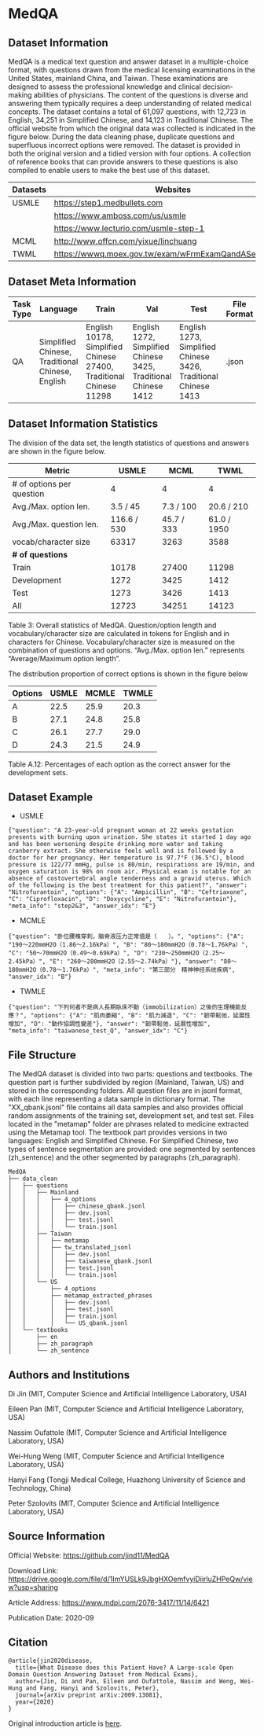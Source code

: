 # MedQA

## Dataset Information

MedQA is a medical text question and answer dataset in a multiple-choice format, with questions drawn from the medical licensing examinations in the United States, mainland China, and Taiwan. These examinations are designed to assess the professional knowledge and clinical decision-making abilities of physicians. The content of the questions is diverse and answering them typically requires a deep understanding of related medical concepts. The dataset contains a total of 61,097 questions, with 12,723 in English, 34,251 in Simplified Chinese, and 14,123 in Traditional Chinese. The official website from which the original data was collected is indicated in the figure below. During the data cleaning phase, duplicate questions and superfluous incorrect options were removed. The dataset is provided in both the original version and a tidied version with four options. A collection of reference books that can provide answers to these questions is also compiled to enable users to make the best use of this dataset.

| Datasets | Websites                                   |
|----------|--------------------------------------------|
| USMLE    | https://step1.medbullets.com               |
|          | https://www.amboss.com/us/usmle            |
|          | https://www.lecturio.com/usmle-step-1      |
| MCML     | http://www.offcn.com/yixue/linchuang       |
| TWML     | https://wwwq.moex.gov.tw/exam/wFrmExamQandASearch.aspx |


## Dataset Meta Information

| Task Type | Language       | Train | Val | Test | File Format | Size |
|-----------|----------------|-------|-----|------|---------|------|
| QA        | Simplified Chinese, Traditional Chinese, English | English 10178, Simplified Chinese 27400, Traditional Chinese 11298   | English 1272, Simplified Chinese 3425, Traditional Chinese 1412 | English 1273, Simplified Chinese 3426, Traditional Chinese 1413  | .json   | 373MB |



## Dataset Information Statistics

The division of the data set, the length statistics of questions and answers are shown in the figure below.

| Metric                         | USMLE        | MCML         | TWML          |
|--------------------------------|--------------|--------------|---------------|
| # of options per question      | 4            | 4            | 4             |
| Avg./Max. option len.          | 3.5 / 45     | 7.3 / 100    | 20.6 / 210    |
| Avg./Max. question len.        | 116.6 / 530  | 45.7 / 333   | 61.0 / 1950   |
| vocab/character size           | 63317        | 3263         | 3588          |
| **# of questions**             |              |              |               |
| Train                          | 10178        | 27400        | 11298         |
| Development                    | 1272         | 3425         | 1412          |
| Test                           | 1273         | 3426         | 1413          |
| All                            | 12723        | 34251        | 14123         |

Table 3: Overall statistics of MedQA. Question/option length and vocabulary/character size are calculated in tokens for English and in characters for Chinese. Vocabulary/character size is measured on the combination of questions and options. “Avg./Max. option len.” represents “Average/Maximum option length”.

The distribution proportion of correct options is shown in the figure below

| Options | USMLE | MCMLE | TWMLE |
|---------|-------|-------|-------|
| A       | 22.5  | 25.9  | 20.3  |
| B       | 27.1  | 24.8  | 25.8  |
| C       | 26.1  | 27.7  | 29.0  |
| D       | 24.3  | 21.5  | 24.9  |

Table A.12: Percentages of each option as the correct answer for the development sets.

## Dataset Example

- USMLE 

```
{"question": "A 23-year-old pregnant woman at 22 weeks gestation presents with burning upon urination. She states it started 1 day ago and has been worsening despite drinking more water and taking cranberry extract. She otherwise feels well and is followed by a doctor for her pregnancy. Her temperature is 97.7°F (36.5°C), blood pressure is 122/77 mmHg, pulse is 80/min, respirations are 19/min, and oxygen saturation is 98% on room air. Physical exam is notable for an absence of costovertebral angle tenderness and a gravid uterus. Which of the following is the best treatment for this patient?", "answer": "Nitrofurantoin", "options": {"A": "Ampicillin", "B": "Ceftriaxone", "C": "Ciprofloxacin", "D": "Doxycycline", "E": "Nitrofurantoin"}, "meta_info": "step2&3", "answer_idx": "E"}
```

- MCMLE

``` 
{"question": "卧位腰椎穿刺，脑脊液压力正常值是（　　）。", "options": {"A": "190～220mmH2O（1.86～2.16kPa）", "B": "80～180mmH2O（0.78～1.76kPa）", "C": "50～70mmH2O（0.49～0.69kPa）", "D": "230～250mmH2O（2.25～2.45kPa）", "E": "260～280mmH2O（2.55～2.74kPa）"}, "answer": "80～180mmH2O（0.78～1.76kPa）", "meta_info": "第三部分　精神神经系统疾病", "answer_idx": "B"}
```

- TWMLE

``` 
{"question": "下列何者不是病人長期臥床不動（immobilization）之後的生理機能反應？", "options": {"A": "肌肉萎縮", "B": "肌力減退", "C": "韌帶鬆弛，延展性增加", "D": "動作協調性變差"}, "answer": "韌帶鬆弛，延展性增加", "meta_info": "taiwanese_test_Q", "answer_idx": "C"} 
```

## File Structure

The MedQA dataset is divided into two parts: questions and textbooks. The question part is further subdivided by region (Mainland, Taiwan, US) and stored in the corresponding folders. All question files are in jsonl format, with each line representing a data sample in dictionary format. The "XX_qbank.jsonl" file contains all data samples and also provides official random assignments of the training set, development set, and test set. Files located in the "metamap" folder are phrases related to medicine extracted using the Metamap tool. The textbook part provides versions in two languages: English and Simplified Chinese. For Simplified Chinese, two types of sentence segmentation are provided: one segmented by sentences (zh_sentence) and the other segmented by paragraphs (zh_paragraph).

``` 
MedQA
├── data_clean
│   ├── questions
│   │   ├── Mainland
│   │   │   ├── 4_options
│   │   │   │   ├── chinese_qbank.jsonl
│   │   │   │   ├── dev.jsonl
│   │   │   │   ├── test.jsonl
│   │   │   │   └── train.jsonl
│   │   ├── Taiwan
│   │   │   ├── metamap
│   │   │   ├── tw_translated_jsonl
│   │   │   │   ├── dev.jsonl
│   │   │   │   ├── taiwanese_qbank.jsonl
│   │   │   │   ├── test.jsonl
│   │   │   │   └── train.jsonl
│   │   └── US
│   │       ├── 4_options
│   │       ├── metamap_extracted_phrases
│   │       │   ├── dev.jsonl
│   │       │   ├── test.jsonl
│   │       │   ├── train.jsonl
│   │       │   └── US_qbank.jsonl
│   └── textbooks
│       ├── en
│       ├── zh_paragraph
│       └── zh_sentence
```

## Authors and Institutions

Di Jin (MIT, Computer Science and Artificial Intelligence Laboratory, USA)

Eileen Pan (MIT, Computer Science and Artificial Intelligence Laboratory, USA)

Nassim Oufattole (MIT, Computer Science and Artificial Intelligence Laboratory, USA)

Wei-Hung Weng (MIT, Computer Science and Artificial Intelligence Laboratory, USA)

Hanyi Fang (Tongji Medical College, Huazhong University of Science and Technology, China)

Peter Szolovits (MIT, Computer Science and Artificial Intelligence Laboratory, USA)


## Source Information

Official Website: https://github.com/jind11/MedQA

Download Link: https://drive.google.com/file/d/1ImYUSLk9JbgHXOemfvyiDiirluZHPeQw/view?usp=sharing

Article Address: https://www.mdpi.com/2076-3417/11/14/6421

Publication Date: 2020-09

## Citation

``` 
@article{jin2020disease,
  title={What Disease does this Patient Have? A Large-scale Open Domain Question Answering Dataset from Medical Exams},
  author={Jin, Di and Pan, Eileen and Oufattole, Nassim and Weng, Wei-Hung and Fang, Hanyi and Szolovits, Peter},
  journal={arXiv preprint arXiv:2009.13081},
  year={2020}
}
```

Original introduction article is [here](https://zhuanlan.zhihu.com/p/679590312).